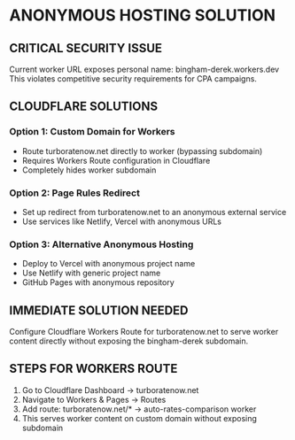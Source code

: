 # ANONYMOUS HOSTING SOLUTION

## CRITICAL SECURITY ISSUE
Current worker URL exposes personal name: bingham-derek.workers.dev
This violates competitive security requirements for CPA campaigns.

## CLOUDFLARE SOLUTIONS

### Option 1: Custom Domain for Workers
- Route turboratenow.net directly to worker (bypassing subdomain)
- Requires Workers Route configuration in Cloudflare
- Completely hides worker subdomain

### Option 2: Page Rules Redirect
- Set up redirect from turboratenow.net to an anonymous external service
- Use services like Netlify, Vercel with anonymous URLs

### Option 3: Alternative Anonymous Hosting
- Deploy to Vercel with anonymous project name
- Use Netlify with generic project name
- GitHub Pages with anonymous repository

## IMMEDIATE SOLUTION NEEDED
Configure Cloudflare Workers Route for turboratenow.net to serve worker content directly without exposing the bingham-derek subdomain.

## STEPS FOR WORKERS ROUTE
1. Go to Cloudflare Dashboard → turboratenow.net
2. Navigate to Workers & Pages → Routes
3. Add route: turboratenow.net/* → auto-rates-comparison worker
4. This serves worker content on custom domain without exposing subdomain